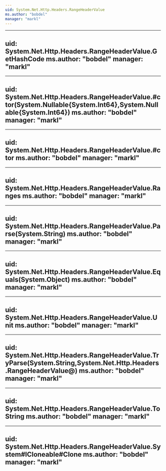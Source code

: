 ```yaml
---
uid: System.Net.Http.Headers.RangeHeaderValue
ms.author: "bobdel"
manager: "markl"
---
```


---
uid: System.Net.Http.Headers.RangeHeaderValue.GetHashCode
ms.author: "bobdel"
manager: "markl"
---

---
uid: System.Net.Http.Headers.RangeHeaderValue.#ctor(System.Nullable{System.Int64},System.Nullable{System.Int64})
ms.author: "bobdel"
manager: "markl"
---

---
uid: System.Net.Http.Headers.RangeHeaderValue.#ctor
ms.author: "bobdel"
manager: "markl"
---

---
uid: System.Net.Http.Headers.RangeHeaderValue.Ranges
ms.author: "bobdel"
manager: "markl"
---

---
uid: System.Net.Http.Headers.RangeHeaderValue.Parse(System.String)
ms.author: "bobdel"
manager: "markl"
---

---
uid: System.Net.Http.Headers.RangeHeaderValue.Equals(System.Object)
ms.author: "bobdel"
manager: "markl"
---

---
uid: System.Net.Http.Headers.RangeHeaderValue.Unit
ms.author: "bobdel"
manager: "markl"
---

---
uid: System.Net.Http.Headers.RangeHeaderValue.TryParse(System.String,System.Net.Http.Headers.RangeHeaderValue@)
ms.author: "bobdel"
manager: "markl"
---

---
uid: System.Net.Http.Headers.RangeHeaderValue.ToString
ms.author: "bobdel"
manager: "markl"
---

---
uid: System.Net.Http.Headers.RangeHeaderValue.System#ICloneable#Clone
ms.author: "bobdel"
manager: "markl"
---
